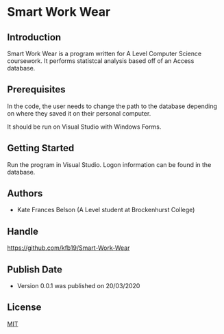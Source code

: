 
# Smart Work Wear

## Introduction

Smart Work Wear is a program written for A Level Computer Science coursework. It performs statistcal analysis based off of an Access database. 

## Prerequisites

In the code, the user needs to change the path to the database depending on where they saved it on their personal computer. 

It should be run on Visual Studio with Windows Forms. 

## Getting Started 

Run the program in Visual Studio. 
Logon information can be found in the database. 

## Authors 

- Kate Frances Belson (A Level student at Brockenhurst College)

## Handle

https://github.com/kfb19/Smart-Work-Wear
## Publish Date 

- Version 0.0.1 was published on 20/03/2020

## License
[MIT](https://choosealicense.com/licenses/mit/)
